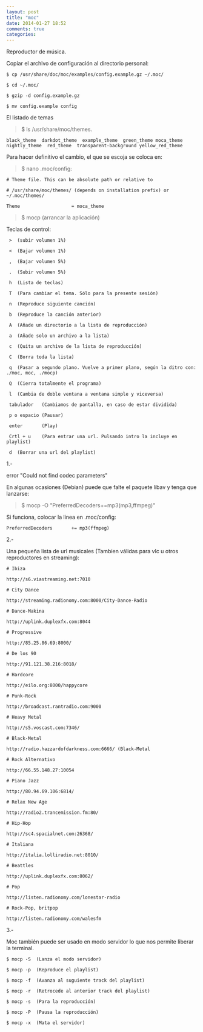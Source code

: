 ```yaml
---
layout: post
title: "moc"
date: 2014-01-27 18:52
comments: true
categories: 
---
```

Reproductor de música.

Copiar el archivo de configuración al directorio personal:

	$ cp /usr/share/doc/moc/examples/config.example.gz ~/.moc/

	$ cd ~/.moc/

	$ gzip -d config.example.gz

	$ mv config.example config

El listado de temas

>$ ls /usr/share/moc/themes.

	black_theme  darkdot_theme  example_theme  green_theme moca_theme  nightly_theme  red_theme  transparent-background yellow_red_theme

Para hacer definitivo el cambio, el que se escoja se coloca en:

>$ nano .moc/config:

	# Theme file. This can be absolute path or relative to

	# /usr/share/moc/themes/ (depends on installation prefix) or ~/.moc/themes/

	Theme                   = moca_theme 

>$ mocp  (arrancar la aplicación)

Teclas de control: 

	 >  (subir volumen 1%) 

	 <  (Bajar volumen 1%) 

	 ,  (Bajar volumen 5%) 

	 .  (Subir volumen 5%) 

	 h  (Lista de teclas)

	 T  (Para cambiar el tema. Sólo para la presente sesión)

	 n  (Reproduce siguiente canción)

	 b  (Reproduce la canción anterior)

	 A  (Añade un directorio a la lista de reproducción) 

	 a  (Añade solo un archivo a la lista)

	 c  (Quita un archivo de la lista de reproducción)

	 C  (Borra toda la lista)

	 q  (Pasar a segundo plano. Vuelve a primer plano, según la ditro con: ./moc, moc, ./mocp) 

	 Q  (Cierra totalmente el programa) 

	 l  (Cambia de doble ventana a ventana simple y viceversa)

	 tabulador   (Cambiamos de pantalla, en caso de estar dividida)

	 p o espacio (Pausar) 

	 enter       (Play)

	 Crtl + u    (Para entrar una url. Pulsando intro la incluye en playlist)

	 d  (Borrar una url del playlist)

1.-

error "Could not find codec parameters"

En algunas ocasiones (Debian) puede que falte el paquete libav y tenga que lanzarse:

>$ mocp -O "PreferredDecoders+=mp3(mp3,ffmpeg)"

Si funciona, colocar la linea en .moc/config:

	PreferredDecoders       += mp3(ffmpeg)

2.-

Una pequeña lista de url musicales (Tambien válidas para vlc u otros reproductores en streaming):

	# Ibiza

	http://s6.viastreaming.net:7010

	# City Dance

	http://streaming.radionomy.com:8000/City-Dance-Radio

	# Dance-Makina

	http://uplink.duplexfx.com:8044

	# Progressive

	http://85.25.86.69:8000/

	# De los 90

	http://91.121.38.216:8018/

	# Hardcore

	http://eilo.org:8000/happycore

	# Punk-Rock

	http://broadcast.rantradio.com:9000

	# Heavy Metal

	http://s5.voscast.com:7346/

	# Black-Metal

	http://radio.hazzardofdarkness.com:6666/ (Black-Metal

	# Rock Alternativo

	http://66.55.148.27:10054

	# Piano Jazz

	http://80.94.69.106:6814/

	# Relax New Age

	http://radio2.trancemission.fm:80/

	# Hip-Hop

	http://sc4.spacialnet.com:26368/

	# Italiana

	http://italia.lolliradio.net:8010/

	# Beattles

	http://uplink.duplexfx.com:8062/

	# Pop

	http://listen.radionomy.com/lonestar-radio

	# Rock-Pop, britpop

	http://listen.radionomy.com/walesfm

3.-

Moc también puede ser usado en modo servidor lo que nos permite liberar la terminal.

	$ mocp -S  (Lanza el modo servidor)

	$ mocp -p  (Reproduce el playlist)

	$ mocp -f  (Avanza al suguiente track del playlist)

	$ mocp -r  (Retrocede al anterior track del playlist)

	$ mocp -s  (Para la reproducción)

	$ mocp -P  (Pausa la reproducción)

	$ mocp -x  (Mata el servidor)

